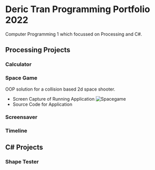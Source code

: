# Deric Tran Programming Portfolio 2022
Computer Programming 1 which focussed on Processing and C#.

## Processing Projects

### Calculator

### Space Game
OOP solution for a collision based 2d space shooter.
* Screen Capture of Running Application
![Spacegame]()
* Source Code for Application

### Screensaver

### Timeline

## C# Projects

### Shape Tester
